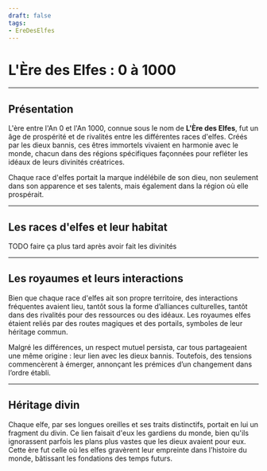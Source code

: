 ```yaml
---
draft: false
tags:
- EreDesElfes
---
```


# L'Ère des Elfes : 0 à 1000

---

## Présentation

L'ère entre l'An 0 et l'An 1000, connue sous le nom de **L'Ère des Elfes**, fut un âge de prospérité et de rivalités entre les différentes races d'elfes. Créés par les dieux bannis, ces êtres immortels vivaient en harmonie avec le monde, chacun dans des régions spécifiques façonnées pour refléter les idéaux de leurs divinités créatrices.

Chaque race d'elfes portait la marque indélébile de son dieu, non seulement dans son apparence et ses talents, mais également dans la région où elle prospérait.

---

## Les races d'elfes et leur habitat
TODO faire ça plus tard après avoir fait les divinités

---

## Les royaumes et leurs interactions

Bien que chaque race d'elfes ait son propre territoire, des interactions fréquentes avaient lieu, tantôt sous la forme d’alliances culturelles, tantôt dans des rivalités pour des ressources ou des idéaux. Les royaumes elfes étaient reliés par des routes magiques et des portails, symboles de leur héritage commun.

Malgré les différences, un respect mutuel persista, car tous partageaient une même origine : leur lien avec les dieux bannis. Toutefois, des tensions commencèrent à émerger, annonçant les prémices d’un changement dans l’ordre établi.

---

## Héritage divin

Chaque elfe, par ses longues oreilles et ses traits distinctifs, portait en lui un fragment du divin. Ce lien faisait d'eux les gardiens du monde, bien qu'ils ignorassent parfois les plans plus vastes que les dieux avaient pour eux. Cette ère fut celle où les elfes gravèrent leur empreinte dans l’histoire du monde, bâtissant les fondations des temps futurs.
